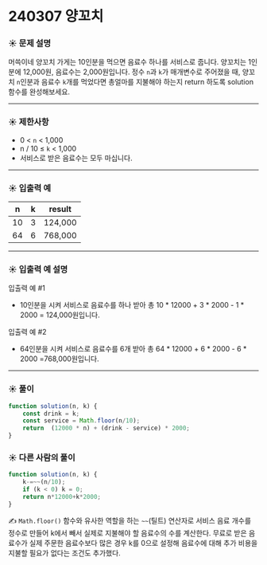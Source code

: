 # 240307 양꼬치

### ☀️ 문제 설명

머쓱이네 양꼬치 가게는 10인분을 먹으면 음료수 하나를 서비스로 줍니다. 양꼬치는 1인분에 12,000원, 음료수는 2,000원입니다. 정수 `n`과 `k`가 매개변수로 주어졌을 때, 양꼬치 `n`인분과 음료수 `k`개를 먹었다면 총얼마를 지불해야 하는지 return 하도록 solution 함수를 완성해보세요.

---

### ☀️ **제한사항**

- 0 < `n` < 1,000
- n / 10 ≤ `k` < 1,000
- 서비스로 받은 음료수는 모두 마십니다.

---

### ☀️ **입출력 예**

| n | k | result |
| --- | --- | --- |
| 10 | 3 | 124,000 |
| 64 | 6 | 768,000 |

---

### ☀️ **입출력 예 설명**

입출력 예 #1

- 10인분을 시켜 서비스로 음료수를 하나 받아 총 10 * 12000 + 3 * 2000 - 1 * 2000 = 124,000원입니다.

입출력 예 #2

- 64인분을 시켜 서비스로 음료수를 6개 받아 총 64 * 12000 + 6 * 2000 - 6 * 2000 =768,000원입니다.

---

### ☀️ 풀이

```jsx
function solution(n, k) {
    const drink = k;
    const service = Math.floor(n/10);
    return  (12000 * n) + (drink - service) * 2000;
}
```

### ☀️ 다른 사람의 풀이

```jsx
function solution(n, k) {
    k-=~~(n/10);
    if (k < 0) k = 0;
    return n*12000+k*2000;
}
```

✍️ `Math.floor()` 함수와 유사한 역할을 하는 `~~`(틸트) 연산자로 서비스 음료 개수를 정수로 만들어 k에서 빼서 실제로 지불해야 할 음료수의 수를 계산한다. 무료로 받은 음료수가 실제 주문한 음료수보다 많은 경우 k를 0으로 설정해 음료수에 대해 추가 비용을 지불할 필요가 없다는 조건도 추가했다.